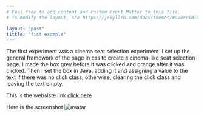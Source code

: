 ```yaml
---
# Feel free to add content and custom Front Matter to this file.
# To modify the layout, see https://jekyllrb.com/docs/themes/#overriding-theme-defaults

layout: "post"
tittle: "fist example"
---
```


The first experiment was a cinema seat selection experiment. I set up the general framework of the page in css to create a cinema-like seat selection page.
I made the box grey before it was clicked and orange after it was clicked.
Then I set the box in Java, adding it and assigning a value to the text if there was no click class; otherwise, clearing the click class and leaving the text empty.

This is the websiste link  [click here](https://seanfff.github.io/seanFFF-A2-1.github.io/)

Here is the screenshot ![avatar](https://pics0.baidu.com/feed/bf096b63f6246b60e6373c947ce31647510fa238.png?token=d614a5b731646c5636124f534d28c9a2)

